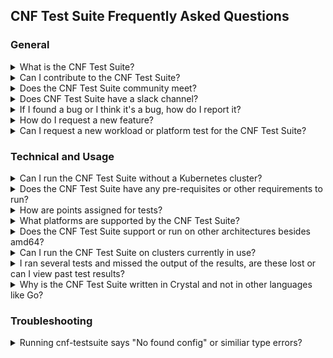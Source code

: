 ## CNF Test Suite Frequently Asked Questions

### General

<details> <summary>What is the CNF Test Suite?</summary>
<p>

- The CNF Test Suite program enables interoperability of Cloud native Network Functions (CNFs) from multiple vendors running on top of Kubernetes. The CNF Test Suite's goal is to provide an open source test suite to demonstrate conformance and implementation of best practices for both open and closed source Cloud Native Network Functions.

</p>
</details>

<details> <summary>Can I contribute to the CNF Test Suite?</summary>
<p>

- Yes. You can start by reading the [CNF Test Suite Contributing Guidelines](CONTRIBUTING.md).

</p>
</details>

<details> <summary>Does the CNF Test Suite community meet?</summary>
<p>

- Yes. The CNF Test Suite team meets once a week on Thursdays at 14:15-15:00 UTC. You can find more info about the meeting [here.](CONTRIBUTING.md#community-meeting)

</p>
</details>

<details> <summary>Does CNF Test Suite have a slack channel?</summary>
<p>

- Yes. We have two channels on [https://slack.cncf.io/](https://slack.cncf.io/), cnf-testsuite and cnf-testsuite-dev.

</p>
</details>

<details> <summary>If I found a bug or I think it's a bug, how do I report it?</summary>
<p>

- If you would like to report a bug, please create a [new issue](https://github.com/cnti-testcatalog/testsuite/issues/new?assignees=&labels=bug&template=bug-report.md&title=%5BBUG%5D) (using the **Bug Report** Template).

</p>
</details>

<details> <summary>How do I request a new feature?</summary>
<p>

- If you would like to request an enhancement, please create a [new issue](https://github.com/cnti-testcatalog/testsuite/issues/new?assignees=&labels=enhancement&template=feature-request.md&title=%5BFeature%5D) (using the **Feature Request** Template).

</p>
</details>

<details> <summary>Can I request a new workload or platform test for the CNF Test Suite?</summary>
<p>

- Yes. If you would like to request a new workload test, please create a [new issue](https://github.com/cnti-testcatalog/testsuite/issues/new?assignees=&labels=workload&template=new-workload-test.md&title=%5BWorkload%5D) (using the **New Workload Test** Template) or create a [new issue](https://github.com/cnti-testcatalog/testsuite/issues/new?assignees=&labels=platform&template=new-platform-test.md&title=%5BPlatform%5D) (using the **New Platform Test** Template).

</p>
</details>

### Technical and Usage

<details> <summary>Can I run the CNF Test Suite without a Kubernetes cluster?</summary>
<p>

- In simple terms, no. You need some type of Kubernetes (K8s) cluster whether it's bare metal, kind, Docker and so on to run the CNF Test Suite against your CNF.

</p>
</details>

<details> <summary>Does the CNF Test Suite have any pre-requisites or other requirements to run?</summary>
<p>

- Yes. There are a few requirements for the CNF Test Suite. You can read about the requirements in the [INSTALL Guide](INSTALL.md#prerequisites).

</p>
</details>

<details> <summary>How are points assigned for tests?</summary>
<p>

- Points are different for each test and workload but in general terms, pass defaults to 5 and fail is a -1. See [points.yml](https://github.com/cnti-testcatalog/testsuite/blob/main/embedded_files/points.yml) for more details on the different points for default scoring.

</p>
</details>

<details> <summary>What platforms are supported by the CNF Test Suite?</summary>
<p>

- The CNF Test Suite runs on most major Linux distributions, Mac OS X (Intel + source install only) and WSL (Windows Subsystem for Linux).

</p>
</details>

<details> <summary>Does the CNF Test Suite support or run on other architectures besides amd64?</summary>
<p>

- Currently only amd64 (Intel) is supported.

</p>
</details>

<details> <summary>Can I run the CNF Test Suite on clusters currently in use?</summary>
<p>

- Yes but it's not recommended. There is a destructive option that will test your nodes with reboots and recovery. We recommend that tests are run in an environment that is not currently used by others, typically in a test or dev environment setting.

</p>
</details>

<details> <summary>I ran several tests and missed the output of the results, are these lost or can I view past test results?</summary>
<p>

- All test results are stored in the results/ directory of where you installed the CNF Test Suite in yaml format.

</p>
</details>

<details> <summary>Why is the CNF Test Suite written in Crystal and not in other languages like Go?</summary>
<p>

- The short answer is [Crystal](https://crystal-lang.org) fit the criteria we looked at in a language at the time which needed to run external programs/test suites and internal tests - [Taylor Carpenter](https://app.slack.com/client/T08PSQ7BQ/G019HM3K54H/user_profile/U7HCKCW90) via https://slack.cncf.io/
- Usability for Humans - Crystal, puts readablility for humans as a priority, which is why its syntax heavily inspired by Ruby.
- Type checking system to help humans catch their errors earlier
- Compiled language for portability, reduced size, and performance
- Metaprogramming through Crystal's powerful macro system
- Concurrency throughy green threads, called fiberes, which communicate over channels like Go lang and Clojure
- Dependency management for libraries and applications via the [crystal manager Shards](https://github.com/crystal-lang/shards)

</p>
</details>

### Troubleshooting

<details> <summary>Running cnf-testsuite says "No found config" or similiar type errors?</summary>
<p>

- This may indicate that you are not pointing to a valid cnf-testsuite.yml config file for your CNF. You may want to read or review the [INSTALL](INSTALL.md) instructions or the [USAGE Documentation](USAGE.md).

</p>
</details>
